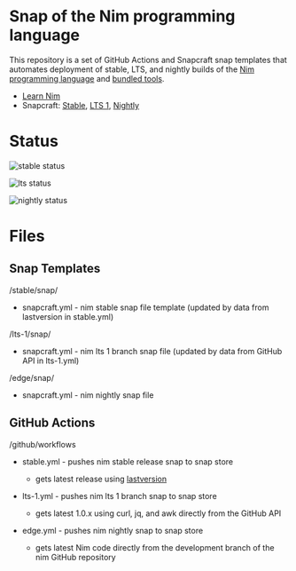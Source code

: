 
# Snap of the Nim programming language

This repository is a set of GitHub Actions and Snapcraft snap templates that automates deployment of stable, LTS, and nightly builds of the [Nim programming language](https://nim-lang.org/) and [bundled tools](https://nim-lang.org/docs/tools.html).

* [Learn Nim](https://nim-lang.org/learn.html)
* Snapcraft: [Stable](https://snapcraft.io/nim-lang), [LTS 1](https://snapcraft.io/nim-lang-lts-1), [Nightly](https://snapcraft.io/nim-lang-nightly)

# Status

![stable status](https://github.com/sirredbeard/nim_lang_snap/workflows/stable/badge.svg)

![lts status](https://github.com/sirredbeard/nim_lang_snap/workflows/lts-1/badge.svg)

![nightly status](https://github.com/sirredbeard/nim_lang_snap/workflows/edge/badge.svg)

# Files

## Snap Templates

/stable/snap/

* snapcraft.yml - nim stable snap file template (updated by data from lastversion in stable.yml)

/lts-1/snap/

* snapcraft.yml - nim lts 1 branch snap file (updated by data from GitHub API in lts-1.yml)

/edge/snap/

* snapcraft.yml - nim nightly snap file

## GitHub Actions

/github/workflows

* stable.yml - pushes nim stable release snap to snap store

  * gets latest release using [lastversion](https://github.com/dvershinin/lastversion)

* lts-1.yml - pushes nim lts 1 branch snap to snap store

  * gets latest 1.0.x using curl, jq, and awk directly from the GitHub API

* edge.yml - pushes nim nightly snap to snap store

  * gets latest Nim code directly from the development branch of the nim GitHub repository

